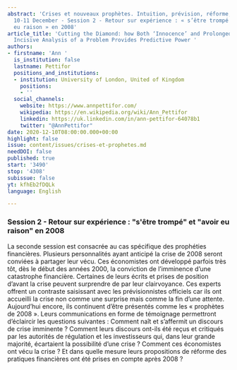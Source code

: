 ```yaml
---
abstract: 'Crises et nouveaux prophètes. Intuition, prévision, réforme, Paris IAS,
  10-11 December - Session 2 - Retour sur expérience : « s’être trompé » et « avoir
  eu raison » en 2008'
article_title: 'Cutting the Diamond: how Both ‘Innocence’ and Prolonged, Deep and
  Incisive Analysis of a Problem Provides Predictive Power '
authors:
- firstname: 'Ann '
  is_institution: false
  lastname: Pettifor
  positions_and_institutions:
  - institution: University of London, United of Kingdom
    positions:
    - ''
  social_channels:
    website: https://www.annpettifor.com/
    wikipedia: https://en.wikipedia.org/wiki/Ann_Pettifor
    linkedin: https://uk.linkedin.com/in/ann-pettifor-64078b1
    twitter: "@AnnPettifor"
date: 2020-12-10T08:00:00.000+00:00
highlight: false
issue: content/issues/crises-et-prophetes.md
needDOI: false
published: true
start: '3490'
stop: '4308'
subissue: false
yt: kfhEb2fDQLk
language: English

---
```

### Session 2 - Retour sur expérience : "s'être trompé" et "avoir eu raison" en 2008

La seconde session est consacrée au cas spécifique des prophéties financières. Plusieurs personnalités ayant anticipé la crise de 2008 seront conviées à partager leur vécu. Ces économistes ont développé parfois très tôt, dès le début des années 2000, la conviction de l’imminence d’une catastrophe financière. Certaines de leurs écrits et prises de position d’avant la crise peuvent surprendre de par leur clairvoyance. Ces experts offrent un contraste saisissant avec les prévisionnistes officiels car ils ont accueilli la crise non comme une surprise mais comme la fin d’une attente. Aujourd’hui encore, ils continuent d’être présentés comme les « prophètes de 2008 ». Leurs communications en forme de témoignage permettront d’éclaircir les questions suivantes : Comment naît et s’affermit un discours de crise imminente ? Comment leurs discours ont-ils été reçus et critiqués par les autorités de régulation et les investisseurs qui, dans leur grande majorité, écartaient la possibilité d’une crise ? Comment ces économistes ont vécu la crise ? Et dans quelle mesure leurs propositions de réforme des pratiques financières ont été prises en compte après 2008 ?

<Youtube yt="kfhEb2fDQLk" caption="Cutting the diamond: how both ‘innocence’ and prolonged, deep and incisive analysis of a problem provides predictive power " start="3490" stop="4308"></Youtube>